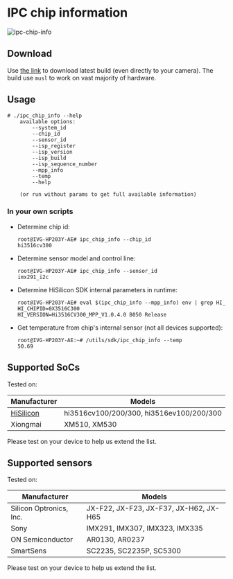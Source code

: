 # IPC chip information

![ipc-chip-info](https://github.com/OpenIPC/ipc_chip_info/workflows/ipc-chip-info/badge.svg)

## Download

Use [the
link](https://github.com/OpenIPC/ipc_chip_info/releases/download/latest/ipc_chip_info)
to download latest build (even directly to your camera). The build use `musl` to
work on vast majority of hardware.

## Usage

```
# ./ipc_chip_info --help
    available options:
        --system_id
        --chip_id
        --sensor_id
        --isp_register
        --isp_version
        --isp_build
        --isp_sequence_number
        --mpp_info
        --temp
        --help

    (or run without params to get full available information)
```

### In your own scripts

* Determine chip id:

    ```
    root@IVG-HP203Y-AE# ipc_chip_info --chip_id
    hi3516cv300
    ```

* Determine sensor model and control line:

    ```
    root@IVG-HP203Y-AE# ipc_chip_info --sensor_id
    imx291_i2c
    ```

* Determine HiSilicon SDK internal parameters in runtime:

    ```
    root@IVG-HP203Y-AE# eval $(ipc_chip_info --mpp_info) env | grep HI_
    HI_CHIPID=0X3516C300
    HI_VERSION=Hi3516CV300_MPP_V1.0.4.0 B050 Release
    ```

* Get temperature from chip's internal sensor (not all devices supported):

    ```
    root@IVG-HP203Y-AE:~# /utils/sdk/ipc_chip_info --temp
    50.69
    ```

## Supported SoCs

Tested on:

|Manufacturer|Models|
|---|---|
|[HiSilicon](https://github.com/openIPC/camerasrnd/#chip-families-information)|hi3516cv100/200/300, hi3516ev100/200/300|
|Xiongmai|XM510, XM530|

Please test on your device to help us extend the list.

## Supported sensors

Tested on:

|Manufacturer           |Models                                 |
|-----------------------|---------------------------------------|
|Silicon Optronics, Inc.|JX-F22, JX-F23, JX-F37, JX-H62, JX-H65 |
|Sony                   |IMX291, IMX307, IMX323, IMX335         |
|ON Semiconductor       |AR0130, AR0237                         |
|SmartSens              |SC2235, SC2235P, SC5300                |

Please test on your device to help us extend the list.
